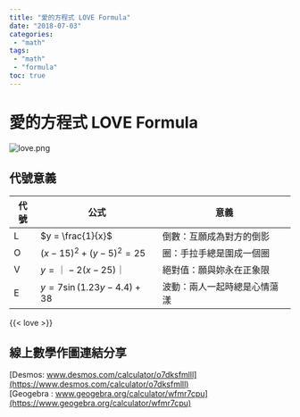 ```yaml
---
title: "愛的方程式 LOVE Formula"
date: "2018-07-03"
categories:
 - "math"
tags:
 - "math"
 - "formula"
toc: true
---
```


# 愛的方程式 LOVE Formula

![love.png](/assets/img/love.png "LOVE Formula")
## 代號意義
代號|公式|意義
---|---|---
L| $y = \frac{1}{x}$  | 倒數：互願成為對方的倒影
O| $(x-15)^2+(y-5)^2=25$  | 圈：手拉手總是圍成一個圈
V| $y = ｜-2(x-25) ｜$  | 絕對值：願與妳永在正象限
E| $y = 7\sin(1.23y-4.4)+38$  |波動：兩人一起時總是心情蕩漾


<!--more-->


{{< love >}}
## 線上數學作圖連結分享
[Desmos: www.desmos.com/calculator/o7dksfmlll](https://www.desmos.com/calculator/o7dksfmlll)  
[Geogebra : www.geogebra.org/calculator/wfmr7cpu](https://www.geogebra.org/calculator/wfmr7cpu)  